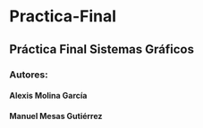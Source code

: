 # Practica-Final

## Práctica Final Sistemas Gráficos

### Autores:

#### Alexis Molina García
#### Manuel Mesas Gutiérrez
